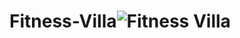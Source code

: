 # Fitness-Villa![Fitness Villa ](https://user-images.githubusercontent.com/88048439/184502541-c4790d8d-75aa-41d2-a9d5-5e0ce7869b63.png)
